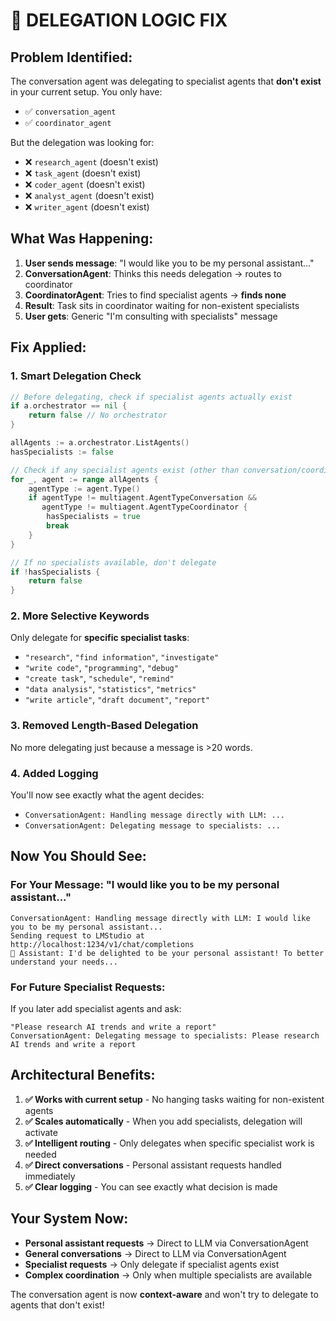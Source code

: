# 🎯 **DELEGATION LOGIC FIX**

## **Problem Identified:**
The conversation agent was delegating to specialist agents that **don't exist** in your current setup. You only have:
- ✅ `conversation_agent` 
- ✅ `coordinator_agent`

But the delegation was looking for:
- ❌ `research_agent` (doesn't exist)
- ❌ `task_agent` (doesn't exist)
- ❌ `coder_agent` (doesn't exist)
- ❌ `analyst_agent` (doesn't exist) 
- ❌ `writer_agent` (doesn't exist)

## **What Was Happening:**
1. **User sends message**: "I would like you to be my personal assistant..."
2. **ConversationAgent**: Thinks this needs delegation → routes to coordinator
3. **CoordinatorAgent**: Tries to find specialist agents → **finds none**
4. **Result**: Task sits in coordinator waiting for non-existent specialists
5. **User gets**: Generic "I'm consulting with specialists" message

## **Fix Applied:**

### **1. Smart Delegation Check**
```go
// Before delegating, check if specialist agents actually exist
if a.orchestrator == nil {
    return false // No orchestrator
}

allAgents := a.orchestrator.ListAgents()
hasSpecialists := false

// Check if any specialist agents exist (other than conversation/coordinator)
for _, agent := range allAgents {
    agentType := agent.Type()
    if agentType != multiagent.AgentTypeConversation && 
       agentType != multiagent.AgentTypeCoordinator {
        hasSpecialists = true
        break
    }
}

// If no specialists available, don't delegate
if !hasSpecialists {
    return false
}
```

### **2. More Selective Keywords**
Only delegate for **specific specialist tasks**:
- `"research"`, `"find information"`, `"investigate"`
- `"write code"`, `"programming"`, `"debug"`  
- `"create task"`, `"schedule"`, `"remind"`
- `"data analysis"`, `"statistics"`, `"metrics"`
- `"write article"`, `"draft document"`, `"report"`

### **3. Removed Length-Based Delegation**
No more delegating just because a message is >20 words.

### **4. Added Logging**
You'll now see exactly what the agent decides:
- `ConversationAgent: Handling message directly with LLM: ...`
- `ConversationAgent: Delegating message to specialists: ...`

## **Now You Should See:**

### **For Your Message: "I would like you to be my personal assistant..."**
```
ConversationAgent: Handling message directly with LLM: I would like you to be my personal assistant...
Sending request to LMStudio at http://localhost:1234/v1/chat/completions
🤖 Assistant: I'd be delighted to be your personal assistant! To better understand your needs...
```

### **For Future Specialist Requests:**
If you later add specialist agents and ask:
```
"Please research AI trends and write a report"
ConversationAgent: Delegating message to specialists: Please research AI trends and write a report
```

## **Architectural Benefits:**

1. **✅ Works with current setup** - No hanging tasks waiting for non-existent agents
2. **✅ Scales automatically** - When you add specialists, delegation will activate
3. **✅ Intelligent routing** - Only delegates when specific specialist work is needed
4. **✅ Direct conversations** - Personal assistant requests handled immediately
5. **✅ Clear logging** - You can see exactly what decision is made

## **Your System Now:**
- **Personal assistant requests** → Direct to LLM via ConversationAgent
- **General conversations** → Direct to LLM via ConversationAgent  
- **Specialist requests** → Only delegate if specialist agents exist
- **Complex coordination** → Only when multiple specialists are available

The conversation agent is now **context-aware** and won't try to delegate to agents that don't exist!
